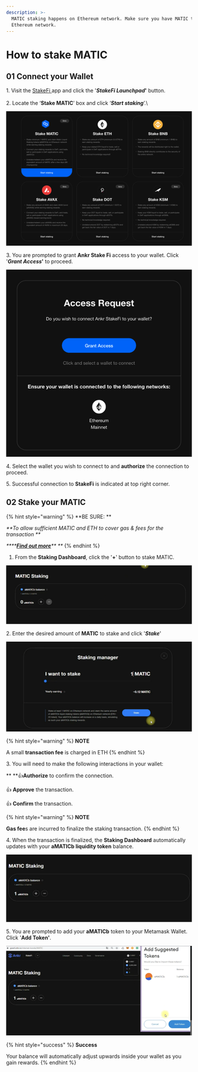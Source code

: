 ```yaml
---
description: >-
  MATIC staking happens on Ethereum network. Make sure you have MATIC tokens on
  Ethereum network.
---
```


# How to stake MATIC

## **01 Connect your Wallet**

1\. Visit the [StakeFi ](https://stakefi.ankr.com)app and click the '_**StakeFi Launchpad**_**'** button.\
\
2\. Locate the ‘**Stake MATIC**’ box and click ‘_**Start staking**_’.\\

![](<../../../../.gitbook/assets/Screenshot 2021-11-02 at 16.47.41 (2).png>)

3\. You are prompted to grant **Ankr Stake Fi** access to your wallet. Click '_**Grant Access**_**'** to proceed.

![](<../../../../.gitbook/assets/Screenshot 2021-11-02 at 16.50.15.png>)

4\. Select the wallet you wish to connect to and **authorize** the connection to proceed.

5\. Successful connection to **StakeFi** is indicated at top right corner.

## 02 Stake your MATIC

{% hint style="warning" %}
\*\*BE SURE: \*\*

_\*\*To allow sufficient MATIC and ETH to cover gas & fees for the transaction \*\*_

_\*\*\*\*_[_**Find out more**_](https://docs.avax.network/learn/platform-overview/transaction-fees)_\*\* \*\*_
{% endhint %}

1. From the **Staking Dashboard**, click the '**+**' button to stake MATIC.

![](<../../../../.gitbook/assets/Screenshot 2021-11-03 at 14.15.04.png>)

2\. Enter the desired amount of **MATIC** to stake and click '_**Stake**_'

![](<../../../../.gitbook/assets/Screenshot 2021-11-03 at 14.49.03.png>)

{% hint style="warning" %}
**NOTE**

A small **transaction fee** is charged in ETH
{% endhint %}

3\. You will need to make the following interactions in your wallet:

\*\* \*\*:thumbsup:**Authorize** to confirm the connection.

:thumbsup: **Approve** the transaction.

:thumbsup: **Confirm** the transaction.

{% hint style="warning" %}
**NOTE**

**Gas fee**s are incurred to finalize the staking transaction.
{% endhint %}

4\. When the transaction is finalized, the **Staking Dashboard** automatically updates with your **aMATICb liquidity token** balance.

![](<../../../../.gitbook/assets/Screenshot 2021-11-03 at 14.46.53.png>)

5\. You are prompted to add your **aMATICb** token to your Metamask Wallet. Click '**Add Token'**.

![](<../../../../.gitbook/assets/Screenshot 2021-11-03 at 14.50.53.png>)

{% hint style="success" %}
**Success**

Your balance will automatically adjust upwards inside your wallet as you gain rewards.
{% endhint %}
